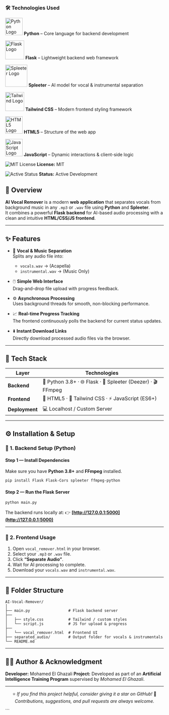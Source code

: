 <p align="center">

  <h3>🛠️ Technologies Used</h3>

  <p>
    <img src="https://upload.wikimedia.org/wikipedia/commons/c/c3/Python-logo-notext.svg" width="55" alt="Python Logo">
    <b>Python</b> – Core language for backend development
  </p>

  <p>
    <img src="https://upload.wikimedia.org/wikipedia/commons/3/3c/Flask_logo.svg" width="60" alt="Flask Logo">
    <b>Flask</b> – Lightweight backend web framework
  </p>

  <p>
    <img src="https://raw.githubusercontent.com/napsternxg/spleeter-web/master/static/img/spleeter_logo.png" width="70" alt="Spleeter Logo">
    <b>Spleeter</b> – AI model for vocal & instrumental separation
  </p>

  <p>
    <img src="https://upload.wikimedia.org/wikipedia/commons/d/d5/Tailwind_CSS_Logo.svg" width="60" alt="Tailwind Logo">
    <b>Tailwind CSS</b> – Modern frontend styling framework
  </p>

  <p>
    <img src="https://upload.wikimedia.org/wikipedia/commons/3/38/HTML5_Badge.svg" width="55" alt="HTML5 Logo">
    <b>HTML5</b> – Structure of the web app
  </p>

  <p>
    <img src="https://upload.wikimedia.org/wikipedia/commons/6/6a/JavaScript-logo.png" width="55" alt="JavaScript Logo">
    <b>JavaScript</b> – Dynamic interactions & client-side logic
  </p>

  <p>
    <img src="https://img.shields.io/badge/License-MIT-green?logo=open-source-initiative&logoColor=white" alt="MIT License">
    <b>License:</b> MIT
  </p>

  <p>
    <img src="https://img.shields.io/badge/Status-Active-success?logo=github" alt="Active Status">
    <b>Status:</b> Active Development
  </p>

</p>




## 🧠 Overview

**AI Vocal Remover** is a modern **web application** that separates vocals from background music in any `.mp3` or `.wav` file using **Python** and **Spleeter**.  
It combines a powerful **Flask backend** for AI-based audio processing with a clean and intuitive **HTML/CSS/JS frontend**.

---

## ✨ Features

- 🎵 **Vocal & Music Separation**  
  Splits any audio file into:
  - `vocals.wav` → (Acapella)  
  - `instrumental.wav` → (Music Only)

- 🖱️ **Simple Web Interface**  
  Drag-and-drop file upload with progress feedback.

- ⚙️ **Asynchronous Processing**  
  Uses background threads for smooth, non-blocking performance.

- 📈 **Real-time Progress Tracking**  
  The frontend continuously polls the backend for current status updates.

- ⬇️ **Instant Download Links**  
  Directly download processed audio files via the browser.

---

## 🧰 Tech Stack

| Layer | Technologies |
|-------|---------------|
| **Backend** | 🐍 Python 3.8+ · 🌐 Flask · 🤖 Spleeter (Deezer) · 🎬 FFmpeg |
| **Frontend** | 🧱 HTML5 · 🎨 Tailwind CSS · ⚡ JavaScript (ES6+) |
| **Deployment** | 💻 Localhost / Custom Server |

---

## ⚙️ Installation & Setup

### 🔹 1. Backend Setup (Python)

#### Step 1 — Install Dependencies
Make sure you have **Python 3.8+** and **FFmpeg** installed.

```bash
pip install Flask Flask-Cors spleeter ffmpeg-python
````

#### Step 2 — Run the Flask Server

```bash
python main.py
```

The backend runs locally at:
👉 **[http://127.0.0.1:5000](http://127.0.0.1:5000)**

---

### 🔹 2. Frontend Usage

1. Open `vocal_remover.html` in your browser.
2. Select your `.mp3` or `.wav` file.
3. Click **“Separate Audio”**.
4. Wait for AI processing to complete.
5. Download your `vocals.wav` and `instrumental.wav`.

---

## 🧩 Folder Structure

```
AI-Vocal-Remover/
│
├── main.py                 # Flask backend server
├── 
│   ├── style.css           # Tailwind / custom styles
│   └── script.js           # JS for upload & progress
├── 
│   └── vocal_remover.html  # Frontend UI
├── separated_audio/        # Output folder for vocals & instrumentals
└── README.md
```

---

## 👨‍💻 Author & Acknowledgment

**Developer:** Mohamed El Ghazali
**Project:** Developed as part of an **Artificial Intelligence Training Program** supervised by *Mohamed El Ghazali*.

---

<div align="center">

⭐ *If you find this project helpful, consider giving it a star on GitHub!*
📩 *Contributions, suggestions, and pull requests are always welcome.*

</div>
```
